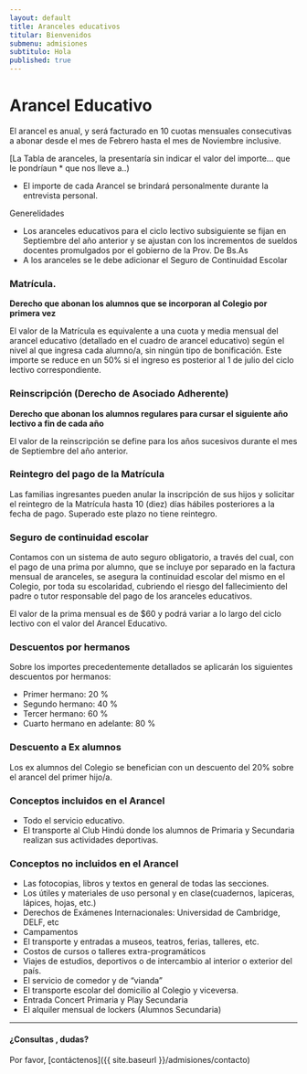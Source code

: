 ```yaml
---
layout: default
title: Aranceles educativos
titular: Bienvenidos
submenu: admisiones
subtitulo: Hola
published: true
---
```


# Arancel Educativo

El arancel  es anual, y será facturado en 10 cuotas mensuales consecutivas a abonar  desde el mes de Febrero hasta el mes de Noviembre inclusive.


[La Tabla de aranceles, la presentaría sin indicar el valor del importe... que le pondríaun * que nos lleve a..)

* El importe de cada Arancel se brindará personalmente durante la entrevista personal. 

Generelidades
- Los aranceles educativos para el ciclo lectivo subsiguiente se fijan en Septiembre del año anterior y se ajustan con los incrementos de sueldos docentes promulgados por el gobierno de la Prov. De Bs.As
- A los aranceles se le debe adicionar el Seguro de Continuidad Escolar


### Matrícula. 
**Derecho que abonan los alumnos que se incorporan al Colegio  por primera vez**

El valor de la  Matrícula es equivalente a una cuota y media mensual del arancel educativo (detallado en el cuadro de arancel educativo) según el nivel al que ingresa cada alumno/a, sin ningún tipo de bonificación. Este importe se reduce en un 50% si el ingreso es posterior al 1 de julio del ciclo lectivo correspondiente. 

### Reinscripción (Derecho de Asociado Adherente)
**Derecho que abonan los alumnos regulares para cursar el siguiente año lectivo a fin de cada año**

El valor de la reinscripción se define para los años sucesivos durante el mes de Septiembre del año anterior.

### Reintegro del pago de la Matrícula 
Las familias ingresantes pueden anular la inscripción de sus hijos y solicitar el reintegro de la Matrícula hasta 10 (diez) días hábiles posteriores a la fecha de pago. Superado este plazo no tiene reintegro. 


### Seguro de continuidad escolar
Contamos con un sistema de auto seguro obligatorio, a través del cual, con el pago de una prima por alumno, que se incluye por separado en la factura mensual de aranceles, se asegura la continuidad escolar del mismo en el Colegio, por toda su escolaridad, cubriendo el riesgo del fallecimiento del padre o tutor responsable del pago de los aranceles educativos. 

El valor de la prima mensual es de $60  y  podrá variar a lo largo del ciclo lectivo con el valor del Arancel Educativo.

### Descuentos por hermanos
Sobre los importes precedentemente detallados se aplicarán los siguientes descuentos por hermanos: 
- Primer hermano: 20 %  
- Segundo hermano: 40 %   
- Tercer hermano: 60 %  
- Cuarto hermano en adelante: 80 % 


### Descuento a Ex alumnos
Los ex alumnos del Colegio se benefician con un descuento del 20% sobre el arancel del primer hijo/a. 
                                                                   
### Conceptos incluidos en el Arancel
- Todo el servicio educativo. 
- El transporte al Club Hindú donde los alumnos  de Primaria y Secundaria realizan sus actividades deportivas.  

### Conceptos no incluidos en el Arancel
- Las fotocopias, libros y textos en general de todas las secciones. 
- Los útiles y materiales de uso personal y en clase(cuadernos, lapiceras, lápices, hojas, etc.)
- Derechos de Exámenes Internacionales: Universidad de Cambridge, DELF, etc
- Campamentos 
- El transporte y entradas a museos, teatros, ferias, talleres, etc. 
- Costos de cursos o talleres extra-programáticos
- Viajes de estudios, deportivos o de intercambio al interior o exterior del país.
- El servicio de comedor y de “vianda”
- El transporte escolar del domicilio al Colegio y viceversa.
- Entrada Concert Primaria y Play Secundaria
- El alquiler mensual de lockers (Alumnos Secundaria)

--- 

#### ¿Consultas , dudas?
Por favor, [contáctenos]({{ site.baseurl }}/admisiones/contacto)